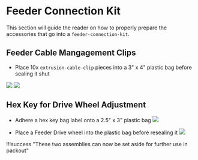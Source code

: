 # Feeder Connection Kit

This section will guide the reader on how to properly prepare the accessories that go into a `feeder-connection-kit`.

## Feeder Cable Mangagement Clips
* Place 10x `extrusion-cable-clip` pieces into a 3" x 4" plastic bag before sealing it shut

![](img/IMG_3667.png)
![](img/IMG_3666.png)

## Hex Key for Drive Wheel Adjustment
* Adhere a hex key bag label onto a 2.5" x 3" plastic bag
![](img/IMG_3668.png)

* Place a Feeder Drive wheel into the plastic bag before resealing it
![](img/IMG_3669.png)

!!!success "These two assemblies can now be set aside for further use in packout"